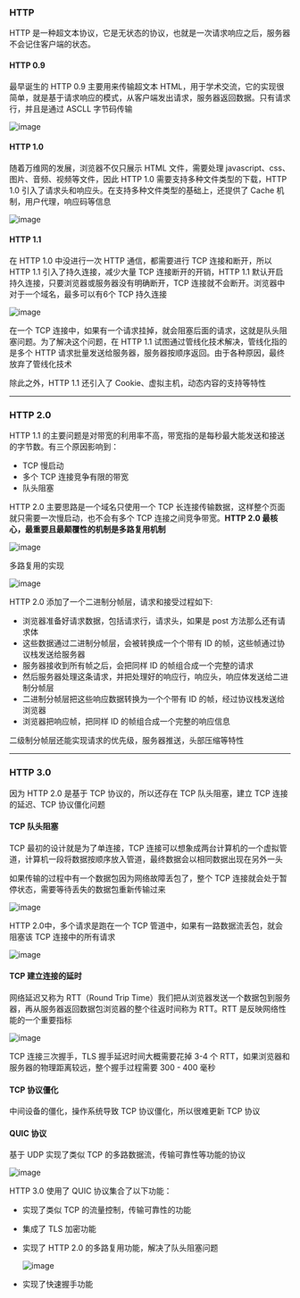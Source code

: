 ### HTTP

HTTP 是一种超文本协议，它是无状态的协议，也就是一次请求响应之后，服务器不会记住客户端的状态。

#### HTTP 0.9

最早诞生的 HTTP 0.9 主要用来传输超文本 HTML，用于学术交流，它的实现很简单，就是基于请求响应的模式，从客户端发出请求，服务器返回数据。只有请求行，并且是通过 ASCLL 字节码传输

![image](https://static001.geekbang.org/resource/image/db/34/db1166c68c22a45c9858e88a234f1a34.png)

#### HTTP 1.0

随着万维网的发展，浏览器不仅只展示 HTML 文件，需要处理 javascript、css、图片、音频、视频等文件，因此 HTTP 1.0 需要支持多种文件类型的下载，HTTP 1.0 引入了请求头和响应头。在支持多种文件类型的基础上，还提供了 Cache 机制，用户代理，响应码等信息

![image](https://static001.geekbang.org/resource/image/b5/7d/b52b0d1a26ff2b8607c08e5c50ae687d.png)

#### HTTP 1.1

在 HTTP 1.0 中没进行一次 HTTP 通信，都需要进行 TCP 连接和断开，所以 HTTP 1.1 引入了持久连接，减少大量 TCP 连接断开的开销，HTTP 1.1 默认开启持久连接，只要浏览器或服务器没有明确断开，TCP 连接就不会断开。浏览器中对于一个域名，最多可以有6个 TCP 持久连接

![image](https://static001.geekbang.org/resource/image/80/1a/80b57830e15faa17631bea74054a0e1a.png)

在一个 TCP 连接中，如果有一个请求挂掉，就会阻塞后面的请求，这就是队头阻塞问题。为了解决这个问题，在 HTTP 1.1 试图通过管线化技术解决，管线化指的是多个 HTTP 请求批量发送给服务器，服务器按顺序返回。由于各种原因，最终放弃了管线化技术

除此之外，HTTP 1.1 还引入了 Cookie、虚拟主机，动态内容的支持等特性

---

### HTTP 2.0

HTTP 1.1 的主要问题是对带宽的利用率不高，带宽指的是每秒最大能发送和接送的字节数。有三个原因影响到：

- TCP 慢启动
- 多个 TCP 连接竞争有限的带宽
- 队头阻塞

HTTP 2.0 主要思路是一个域名只使用一个 TCP 长连接传输数据，这样整个页面就只需要一次慢启动，也不会有多个 TCP 连接之间竞争带宽。**HTTP 2.0 最核心，最重要且最颠覆性的机制是多路复用机制**

![image](https://static001.geekbang.org/resource/image/0a/00/0a990f86ad9c19fd7d7620b2ef7ee900.jpg)

多路复用的实现

![image](https://static001.geekbang.org/resource/image/86/6a/86cdf01a3af7f4f755d28917e58aae6a.png)

HTTP 2.0 添加了一个二进制分帧层，请求和接受过程如下:

- 浏览器准备好请求数据，包括请求行，请求头，如果是 post 方法那么还有请求体
- 这些数据通过二进制分帧层，会被转换成一个个带有 ID 的帧，这些帧通过协议栈发送给服务器
- 服务器接收到所有帧之后，会把同样 ID 的帧组合成一个完整的请求
- 然后服务器处理这条请求，并把处理好的响应行，响应头，响应体发送给二进制分帧层
- 二进制分帧层把这些响应数据转换为一个个带有 ID 的帧，经过协议栈发送给浏览器
- 浏览器把响应帧，把同样 ID 的帧组合成一个完整的响应信息

二级制分帧层还能实现请求的优先级，服务器推送，头部压缩等特性

---

### HTTP 3.0

因为 HTTP 2.0 是基于 TCP 协议的，所以还存在 TCP 队头阻塞，建立 TCP 连接的延迟、TCP 协议僵化问题

#### TCP 队头阻塞

TCP 最初的设计就是为了单连接，TCP 连接可以想象成两台计算机的一个虚拟管道，计算机一段将数据按顺序放入管道，最终数据会以相同数据出现在另外一头

如果传输的过程中有一个数据包因为网络故障丢包了，整个 TCP 连接就会处于暂停状态，需要等待丢失的数据包重新传输过来

![image](https://static001.geekbang.org/resource/image/33/96/33d2b4c14a7a2f19ef6677696b67de96.png)

HTTP 2.0中，多个请求是跑在一个 TCP 管道中，如果有一路数据流丢包，就会阻塞该 TCP 连接中的所有请求

![image](https://static001.geekbang.org/resource/image/48/d1/4837434655a6d87f1bf5e3d899a698d1.png)

#### TCP 建立连接的延时

网络延迟又称为 RTT（Round Trip Time）我们把从浏览器发送一个数据包到服务器，再从服务器返回数据包浏览器的整个往返时间称为 RTT。RTT 是反映网络性能的一个重要指标

![image](https://static001.geekbang.org/resource/image/e9/4f/e98927e19b20349815fb8f499067cb4f.png)

TCP 连接三次握手，TLS 握手延迟时间大概需要花掉 3-4 个 RTT，如果浏览器和服务器的物理距离较远，整个握手过程需要 300 - 400 毫秒

#### TCP 协议僵化

中间设备的僵化，操作系统导致 TCP 协议僵化，所以很难更新 TCP 协议

#### QUIC 协议

基于 UDP 实现了类似 TCP 的多路数据流，传输可靠性等功能的协议

![image](https://static001.geekbang.org/resource/image/0b/c6/0bae470bb49747b9a59f9f4bb496a9c6.png)

HTTP 3.0 使用了 QUIC 协议集合了以下功能：

- 实现了类似 TCP 的流量控制，传输可靠性的功能

- 集成了 TLS 加密功能

- 实现了 HTTP 2.0 的多路复用功能，解决了队头阻塞问题

  ![image](https://static001.geekbang.org/resource/image/05/9a/05cc5720989aec75730ee4cb7e7c149a.png)

- 实现了快速握手功能

